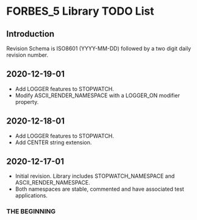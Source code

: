 # FORBES_5 Library TODO List

## Introduction

Revision Schema is ISO8601 (YYYY-MM-DD) followed by a two digit daily revision number.

## 2020-12-19-01

* Add LOGGER features to STOPWATCH.
* Modify ASCII_RENDER_NAMESPACE with a LOGGER_ON modifier property.

## 2020-12-18-01

* Add LOGGER features to STOPWATCH.
* Add CENTER string extension.

## 2020-12-17-01

* Initial revision. Library includes STOPWATCH_NAMESPACE and ASCII_RENDER_NAMESPACE.
* Both namespaces are stable, commented and have associated test applications.

### THE  BEGINNING